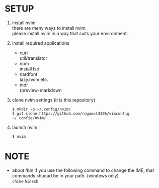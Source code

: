 # SETUP
1. install nvim  
    there are meny ways to install nvim.  
    please install nvim in a way that suits your environment.  

2. install required applications  
    - curl  
        util/translator  
    - npm  
        install lsp  
    - nardfont  
        lazy.nvim etc.  
    - mdr  
        (preview-markdown  

3. clone nvim settings (it is this repository)  
    ```
    $ mkdir -p ~/.config/nvim/
    $ git clone https://github.com/rogawa14106/vimconfig ~/.config/nvim/.
    ```

4. launch nvim  
    ```
    $ nvim
    ```

# NOTE
* about /bin
    if you use the following command to change the IME, that commands shuoud be in your path. (windows only)  
    `chime` `hidesb`  


